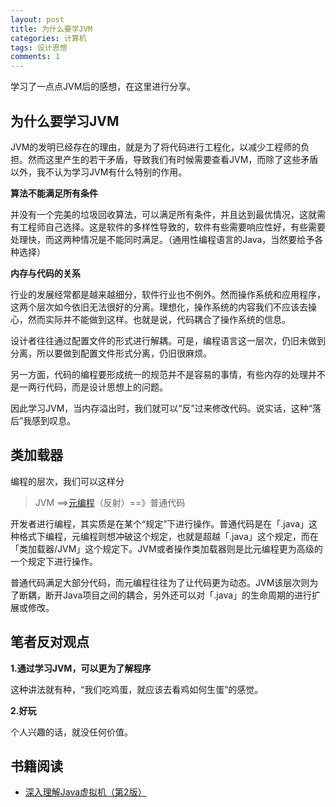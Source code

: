 ```yaml
---
layout: post
title: 为什么要学JVM
categories: 计算机
tags: 设计思想
comments: 1
---
```


学习了一点点JVM后的感想，在这里进行分享。

## 为什么要学习JVM

JVM的发明已经存在的理由，就是为了将代码进行工程化，以减少工程师的负担。然而这里产生的若干矛盾，导致我们有时候需要查看JVM，而除了这些矛盾以外，我不认为学习JVM有什么特别的作用。

**算法不能满足所有条件**

并没有一个完美的垃圾回收算法，可以满足所有条件，并且达到最优情况，这就需有工程师自己选择。这是软件的多样性导致的，软件有些需要响应性好，有些需要处理快，而这两种情况是不能同时满足。（通用性编程语言的Java，当然要给予各种选择）

**内存与代码的关系**

行业的发展经常都是越来越细分，软件行业也不例外。然而操作系统和应用程序，这两个层次如今依旧无法很好的分离。理想化，操作系统的内容我们不应该去操心，然而实际并不能做到这样。也就是说，代码耦合了操作系统的信息。

设计者往往通过配置文件的形式进行解耦。可是，编程语言这一层次，仍旧未做到分离，所以要做到配置文件形式分离，仍旧很麻烦。

另一方面，代码的编程要形成统一的规范并不是容易的事情，有些内存的处理并不是一两行代码，而是设计思想上的问题。

因此学习JVM，当内存溢出时，我们就可以“反”过来修改代码。说实话，这种“落后”我感到叹息。

## 类加载器

编程的层次，我们可以这样分

> JVM ==>[元编程](https://baike.baidu.com/item/%E5%85%83%E7%BC%96%E7%A8%8B)（反射）==》普通代码

开发者进行编程，其实质是在某个“规定”下进行操作。普通代码是在「.java」这种格式下编程，元编程则想冲破这个规定，也就是超越「.java」这个规定，而在「类加载器/JVM」这个规定下。JVM或者操作类加载器则是比元编程更为高级的一个规定下进行操作。

普通代码满足大部分代码，而元编程往往为了让代码更为动态。JVM该层次则为了断耦，断开Java项目之间的耦合，另外还可以对「.java」的生命周期的进行扩展或修改。

## 笔者反对观点

**1.通过学习JVM，可以更为了解程序**

这种讲法就有种，“我们吃鸡蛋，就应该去看鸡如何生蛋”的感觉。

**2.好玩**

个人兴趣的话，就没任何价值。

## 书籍阅读

- [深入理解Java虚拟机（第2版）](https://book.douban.com/subject/24722612/)